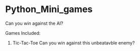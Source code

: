 # Python_Mini_games
Can you win against the AI?

Games Included:
1. Tic-Tac-Toe
  Can you win against this unbeatavble enemy?
  
